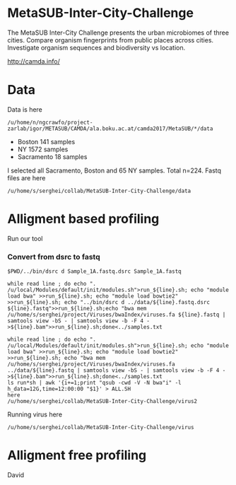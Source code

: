 # MetaSUB-Inter-City-Challenge
The MetaSUB Inter-City Challenge presents the urban microbiomes of three cities. Compare organism fingerprints from public places across cities. Investigate organism sequences and biodiversity vs location.

http://camda.info/

# Data
Data is here


```
/u/home/n/ngcrawfo/project-zarlab/igor/METASUB/CAMDA/ala.boku.ac.at/camda2017/MetaSUB/*/data
```

* Boston 141 samples
* NY 1572 samples
* Sacramento 18 samples 


I selected all Sacramento, Boston and 65 NY samples. Total n=224. Fastq files are here
```
/u/home/s/serghei/collab/MetaSUB-Inter-City-Challenge/data
```

# Alligment based profiling

Run our tool

### Convert from dsrc to fastq

```
$PWD/../bin/dsrc d Sample_1A.fastq.dsrc Sample_1A.fastq
```

```
while read line ; do echo ". /u/local/Modules/default/init/modules.sh">run_${line}.sh; echo "module load bwa" >>run_${line}.sh; echo "module load bowtie2" >>run_${line}.sh; echo "../bin/dsrc d ../data/${line}.fastq.dsrc ${line}.fastq">>run_${line}.sh;echo "bwa mem /u/home/s/serghei/project/Viruses/bwaIndex/viruses.fa ${line}.fastq | samtools view -bS - | samtools view -b -F 4 - >${line}.bam">>run_${line}.sh;done<../samples.txt
```

```
while read line ; do echo ". /u/local/Modules/default/init/modules.sh">run_${line}.sh; echo "module load bwa" >>run_${line}.sh; echo "module load bowtie2" >>run_${line}.sh; echo "bwa mem /u/home/s/serghei/project/Viruses/bwaIndex/viruses.fa ../data/${line}.fastq | samtools view -bS - | samtools view -b -F 4 - >${line}.bam">>run_${line}.sh;done<../samples.txt
ls run*sh | awk '{i+=1;print "qsub -cwd -V -N bwa"i" -l h_data=12G,time=12:00:00 "$1}' > ALL.SH
here
/u/home/s/serghei/collab/MetaSUB-Inter-City-Challenge/virus2

```

Running virus here
```
/u/home/s/serghei/collab/MetaSUB-Inter-City-Challenge/virus
```


# Alligment free profiling 
David





